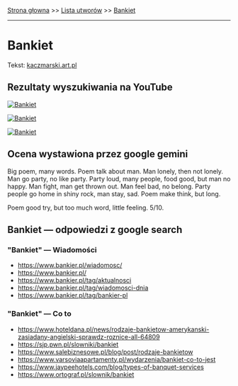 [Strona głowna](../index.md) >> [Lista utworów](../list.md) >> [Bankiet](71.md)

---

# Bankiet

Tekst: [kaczmarski.art.pl](https://www.kaczmarski.art.pl/tworczosc/wiersze/bankiet/)

## Rezultaty wyszukiwania na YouTube

[![Bankiet](http://img.youtube.com/vi/r1DcR6fjmvc/0.jpg)](https://www.youtube.com/watch?v=r1DcR6fjmvc "Bankiet - YouTube")

[![Bankiet](http://img.youtube.com/vi/bPnCjfIwtd4/0.jpg)](https://www.youtube.com/watch?v=bPnCjfIwtd4 "01 Jacek Kaczmarski - Hymn wieczoru kawalerskiego czyli żale polonistycznych degeneratów Bankiet - YouTube")

[![Bankiet](http://img.youtube.com/vi/eoIH0B8Rg4A/0.jpg)](https://www.youtube.com/watch?v=eoIH0B8Rg4A "02 Jacek Kaczmarski - Spotkanie w porcie Bankiet 1992 - YouTube")

## Ocena wystawiona przez google gemini

Big poem, many words. Poem talk about man. Man lonely, then not lonely. Man go party, no like party. Party loud, many people, food good, but man no happy. Man fight, man get thrown out. Man feel bad, no belong. Party people go home in shiny rock, man stay, sad. Poem make think, but long. 

Poem good try, but too much word, little feeling. 5/10.


## Bankiet — odpowiedzi z google search

### "Bankiet" — Wiadomości

 - <https://www.bankier.pl/wiadomosc/>
 - <https://www.bankier.pl/>
 - <https://www.bankier.pl/tag/aktualnosci>
 - <https://www.bankier.pl/tag/wiadomosci-dnia>
 - <https://www.bankier.pl/tag/bankier-pl>

### "Bankiet" — Co to

 - <https://www.hoteldana.pl/news/rodzaje-bankietow-amerykanski-zasiadany-angielski-sprawdz-roznice-all-64809>
 - <https://sjp.pwn.pl/slowniki/bankiet>
 - <https://www.salebiznesowe.pl/blog/post/rodzaje-bankietow>
 - <https://www.varsoviaapartamenty.pl/wydarzenia/bankiet-co-to-jest>
 - <https://www.jaypeehotels.com/blog/types-of-banquet-services>
 - <https://www.ortograf.pl/slownik/bankiet>

